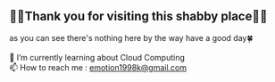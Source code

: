## 🙇‍♂️Thank you for visiting this shabby place🙇‍♂️<br/>
as you can see there's nothing here by the way have a good day🍀<br/><br/>
🌱 I’m currently learning about Cloud Computing<br/>
📫 How to reach me : emotion1998k@gmail.com
